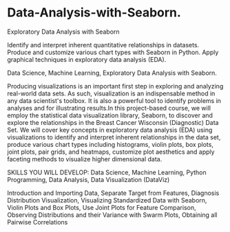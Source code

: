 # Data-Analysis-with-Seaborn.
Exploratory Data Analysis with Seaborn

Identify and interpret inherent quantitative relationships in datasets.
Produce and customize various chart types with Seaborn in Python.
Apply graphical techniques in exploratory data analysis (EDA).

Data Science,
Machine Learning,
Exploratory Data Analysis with Seaborn.

Producing visualizations is an important first step in exploring and analyzing real-world data sets. As such, visualization is an indispensable method in any data scientist's toolbox. It is also a powerful tool to identify problems in analyses and for illustrating results.In this project-based course, we will employ the statistical data visualization library, Seaborn, to discover and explore the relationships in the Breast Cancer Wisconsin (Diagnostic) Data Set. We will cover key concepts in exploratory data analysis (EDA) using visualizations to identify and interpret inherent relationships in the data set, produce various chart types including histograms, violin plots, box plots, joint plots, pair grids, and heatmaps, customize plot aesthetics and apply faceting methods to visualize higher dimensional data.

SKILLS YOU WILL DEVELOP: 
 Data Science,
 Machine Learning,
 Python Programming,
 Data Analysis,
 Data Visualization (DataViz)

Introduction and Importing Data,
 Separate Target from Features,
 Diagnosis Distribution Visualization,
 Visualizing Standardized Data with Seaborn,
 Violin Plots and Box Plots,
 Use Joint Plots for Feature Comparison,
 Observing Distributions and their Variance with Swarm Plots,
 Obtaining all Pairwise Correlations
